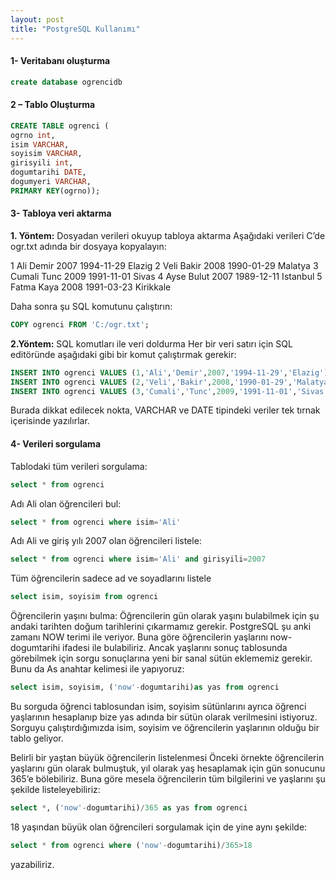 ```yaml
---
layout: post
title: "PostgreSQL Kullanımı"
---
```


#### 1- Veritabanı oluşturma

```sql
create database ogrencidb
```

#### 2 – Tablo Oluşturma

```sql
CREATE TABLE ogrenci (
ogrno int,
isim VARCHAR,
soyisim VARCHAR,
girisyili int,
dogumtarihi DATE,
dogumyeri VARCHAR,
PRIMARY KEY(ogrno));
```

#### 3- Tabloya veri aktarma

**1. Yöntem:** Dosyadan verileri okuyup tabloya aktarma
Aşağıdaki verileri C’de ogr.txt adında bir dosyaya kopyalayın:

1	Ali	Demir	2007	1994-11-29	Elazig
2	Veli	Bakir	2008	1990-01-29	Malatya
3	Cumali	Tunc	2009	1991-11-01	Sivas
4	Ayse	Bulut	2007	1989-12-11	Istanbul
5	Fatma	Kaya	2008	1991-03-23	Kirikkale

Daha sonra şu SQL komutunu çalıştırın:

```sql
COPY ogrenci FROM 'C:/ogr.txt';
```

**2.Yöntem:** SQL komutları ile veri doldurma
Her bir veri satırı için SQL editöründe aşağıdaki gibi bir komut çalıştırmak gerekir:

```sql
INSERT INTO ogrenci VALUES (1,'Ali','Demir',2007,'1994-11-29','Elazig');
INSERT INTO ogrenci VALUES (2,'Veli','Bakir',2008,'1990-01-29','Malatya');
INSERT INTO ogrenci VALUES (3,'Cumali','Tunc',2009,'1991-11-01','Sivas');
```

Burada dikkat edilecek nokta, VARCHAR ve DATE tipindeki veriler tek tırnak içerisinde yazılırlar.

#### 4- Verileri sorgulama

Tablodaki tüm verileri sorgulama:

```sql
select * from ogrenci
```

Adı Ali olan öğrencileri bul:

```sql
select * from ogrenci where isim='Ali'
```

Adı Ali ve giriş yılı 2007 olan öğrencileri listele:

```sql
select * from ogrenci where isim='Ali' and girisyili=2007
```

Tüm öğrencilerin sadece ad ve soyadlarını listele

```sql
select isim, soyisim from ogrenci
```

Öğrencilerin yaşını bulma:
Öğrencilerin gün olarak yaşını bulabilmek için şu andaki tarihten doğum tarihlerini çıkarmamız gerekir. PostgreSQL şu anki zamanı NOW terimi ile veriyor. Buna göre öğrencilerin yaşlarını now-dogumtarihi ifadesi ile bulabiliriz. Ancak yaşlarını sonuç tablosunda görebilmek için sorgu sonuçlarına yeni bir sanal sütün eklememiz gerekir. Bunu da As anahtar kelimesi ile yapıyoruz:

```sql
select isim, soyisim, ('now'-dogumtarihi)as yas from ogrenci
```

Bu sorguda öğrenci tablosundan isim, soyisim sütünlarını ayrıca öğrenci yaşlarının hesaplanıp bize yas adında bir sütün olarak verilmesini istiyoruz. Sorguyu çalıştırdığımızda isim, soyisim ve öğrencilerin yaşlarının olduğu bir tablo geliyor.

Belirli bir yaştan büyük öğrencilerin listelenmesi
Önceki örnekte öğrencilerin yaşlarını gün olarak bulmuştuk, yıl olarak yaş hesaplamak için gün sonucunu 365’e bölebiliriz. Buna göre mesela öğrencilerin tüm bilgilerini ve yaşlarını şu şekilde listeleyebiliriz:

```sql
select *, ('now'-dogumtarihi)/365 as yas from ogrenci
```

18 yaşından büyük olan öğrencileri sorgulamak için de yine aynı şekilde:

```sql
select * from ogrenci where ('now'-dogumtarihi)/365>18 
```

yazabiliriz.